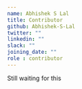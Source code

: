 ```yaml
---
name: Abhishek S Lal
title: Contributor
github: Abhishek-S-Lal
twitter: ""
linkedin: ""
slack: ""
joining_date: ""
role : contributor
---
```


Still waiting for this
